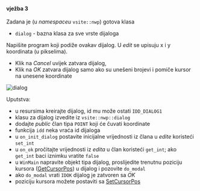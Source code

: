 #### vježba 3

Zadana je (u _namespaceu_ `vsite::nwp`) gotova klasa
* `dialog` - bazna klasa za sve vrste dijaloga
	
Napišite program koji podiže ovakav dijalog. U _edit_ se upisuju x i y koordinata (u pikselima). 
* Klik na _Cancel_ uvijek zatvara dijalog, 
* Klik na _OK_ zatvara dijalog samo ako su unešeni brojevi i pomiče kursor na unesene koordinate

![dialog](/v3.jpg?raw=true)

Uputstva:
* u resursima kreirajte dijalog, id mu može ostati `IDD_DIALOG1`
* klasu za dijalog izvedite iz `vsite::nwp::dialog`
* dodajte _public_ član tipa `POINT` koji će čuvati koordinate
* funkcija `idd` neka vraća id dijaloga
* u `on_init_dialog` postavite inicijalne vrijednosti iz člana u _edite_ koristeći `set_int`
* u `on_ok` pročitajte vrijednosti iz _edita_ u član koristeći `get_int`; ako `get_int` baci iznimku vratite `false`
* u `WinMain` napravite objekt tipa dijalog, proslijedite trenutnu poziciju kursora ([GetCursorPos](https://msdn.microsoft.com/en-us/library/windows/desktop/ms648390%28v=vs.85%29.aspx)) u dijalog i pozovite `do_modal`
* ako `do_modal` vrati `IDOK` dijalog je zatvoren sa _OK_
* poziciju kursora možete postaviti sa [SetCursorPos](https://msdn.microsoft.com/en-us/library/windows/desktop/ms648394%28v=vs.85%29.aspx)

